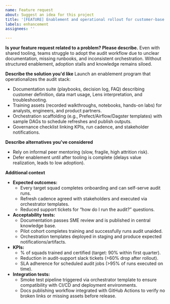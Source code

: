 ```yaml
---
name: Feature request
about: Suggest an idea for this project
title: '[FEATURE] Enablement and operational rollout for customer-base audit'
labels: enhancement
assignees: ''

---
```


**Is your feature request related to a problem? Please describe.**
Even with shared tooling, teams struggle to adopt the audit workflow due to unclear documentation, missing runbooks, and inconsistent orchestration. Without structured enablement, adoption stalls and knowledge remains siloed.

**Describe the solution you'd like**
Launch an enablement program that operationalizes the audit stack:
- Documentation suite (playbooks, decision log, FAQ) describing customer definition, data mart usage, Lens interpretation, and troubleshooting.
- Training assets (recorded walkthroughs, notebooks, hands-on labs) for analysts, engineers, and product partners.
- Orchestration scaffolding (e.g., Prefect/Airflow/Dagster templates) with sample DAGs to schedule refreshes and publish outputs.
- Governance checklist linking KPIs, run cadence, and stakeholder notifications.

**Describe alternatives you've considered**
- Rely on informal peer mentoring (slow, fragile, high attrition risk).
- Defer enablement until after tooling is complete (delays value realization, leads to low adoption).

**Additional context**
- **Expected outcomes:**
  - Every target squad completes onboarding and can self-serve audit runs.
  - Refresh cadence agreed with stakeholders and executed via orchestrator templates.
  - Reduced support tickets for “how do I run the audit?” questions.
- **Acceptability tests:**
  - Documentation passes SME review and is published in central knowledge base.
  - Pilot cohort completes training and successfully runs audit unaided.
  - Orchestration templates deployed in staging and produce expected notifications/artifacts.
- **KPIs:**
  - % of squads trained and certified (target: 90% within first quarter).
  - Reduction in audit-support slack tickets (>60% drop after rollout).
  - SLA adherence for scheduled audit jobs (>95% of runs executed on time).
- **Integration tests:**
  - Smoke test pipeline triggered via orchestrator template to ensure compatibility with CI/CD and deployment environments.
  - Docs publishing workflow integrated with GitHub Actions to verify no broken links or missing assets before release.
